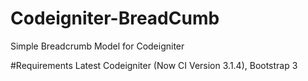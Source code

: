 # Codeigniter-BreadCumb
Simple Breadcrumb Model for Codeigniter

#Requirements
Latest Codeigniter (Now CI Version 3.1.4), Bootstrap 3

